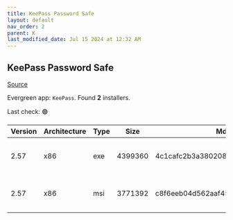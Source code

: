 ```yaml
---
title: KeePass Password Safe
layout: default
nav_order: 2
parent: K
last_modified_date: Jul 15 2024 at 12:32 AM
---
```


## KeePass Password Safe

[Source](https://keepass.info/)

Evergreen app: `KeePass`. Found **2** installers.

Last check: 🟢

| Version | Architecture | Type | Size    | Md5                              | URI                                                                                                                                                                                            |
| ------- | ------------ | ---- | ------- | -------------------------------- | ---------------------------------------------------------------------------------------------------------------------------------------------------------------------------------------------- |
| 2.57    | x86          | exe  | 4399360 | 4c1cafc2b3a380208548620a3d53dbba | [https://cfhcable.dl.sourceforge.net/project/keepass/KeePass%202.x/2.57/KeePass-2.57-Setup.exe](https://cfhcable.dl.sourceforge.net/project/keepass/KeePass%202.x/2.57/KeePass-2.57-Setup.exe) |
| 2.57    | x86          | msi  | 3771392 | c8f6eeb04d562aaf45fba3fee8c75406 | [https://cfhcable.dl.sourceforge.net/project/keepass/KeePass%202.x/2.57/KeePass-2.57.msi](https://cfhcable.dl.sourceforge.net/project/keepass/KeePass%202.x/2.57/KeePass-2.57.msi)             |
